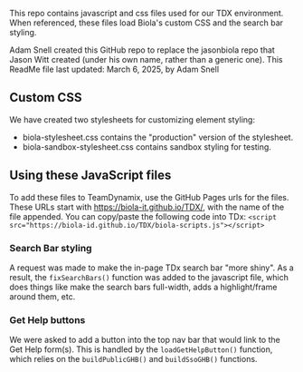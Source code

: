 This repo contains javascript and css files used for our TDX environment. When referenced, these files load Biola's custom CSS and the search bar styling.

Adam Snell created this GitHub repo to replace the jasonbiola repo that Jason Witt created (under his own name, rather than a generic one). This ReadMe file last updated: March 6, 2025, by Adam Snell

## Custom CSS
We have created two stylesheets for customizing element styling:
- biola-stylesheet.css contains the "production" version of the stylesheet.
- biola-sandbox-stylesheet.css contains sandbox styling for testing.

## Using these JavaScript files
To add these files to TeamDynamix, use the GitHub Pages urls for the files. These URLs start with https://biola-it.github.io/TDX/, with the name of the file appended. You can copy/paste the following code into TDx:
`<script src="https://biola-id.github.io/TDX/biola-scripts.js"></script>`

### Search Bar styling
A request was made to make the in-page TDx search bar "more shiny". As a result, the `fixSearchBars()` function was added to the javascript file, which does things like make the search bars full-width, adds a highlight/frame around them, etc.
### Get Help buttons
We were asked to add a button into the top nav bar that would link to the Get Help form(s). This is handled by the `loadGetHelpButton()` function, which relies on the `buildPublicGHB()` and `buildSsoGHB()` functions.
